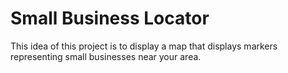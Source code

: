 # Small Business Locator

This idea of this project is to display a map that displays markers representing small businesses near your area. 
